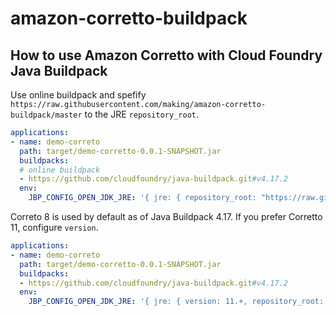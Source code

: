 # amazon-corretto-buildpack

## How to use Amazon Corretto with Cloud Foundry Java Buildpack

Use online buildpack and spefify `https://raw.githubusercontent.com/making/amazon-corretto-buildpack/master` to the JRE `repository_root`.

``` yaml
applications:
- name: demo-correto
  path: target/demo-corretto-0.0.1-SNAPSHOT.jar
  buildpacks:
  # online buildpack
  - https://github.com/cloudfoundry/java-buildpack.git#v4.17.2
  env:
    JBP_CONFIG_OPEN_JDK_JRE: '{ jre: { repository_root: "https://raw.githubusercontent.com/making/amazon-corretto-buildpack/master" } }'
```

Correto 8 is used by default as of Java Buildpack 4.17. If you prefer Corretto 11, configure `version`.

```yaml
applications:
- name: demo-correto
  path: target/demo-corretto-0.0.1-SNAPSHOT.jar
  buildpacks:
  - https://github.com/cloudfoundry/java-buildpack.git#v4.17.2
  env:
    JBP_CONFIG_OPEN_JDK_JRE: '{ jre: { version: 11.+, repository_root: "https://raw.githubusercontent.com/making/amazon-corretto-buildpack/master" } }'
```
